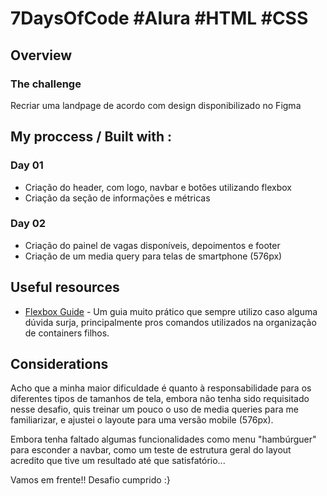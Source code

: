 # 7DaysOfCode #Alura #HTML #CSS


## Overview

### The challenge

Recriar uma landpage de acordo com design disponibilizado no Figma


## My proccess / Built with :

### Day 01

- Criação do header, com logo, navbar e botões utilizando flexbox
- Criação da seção de informações e métricas

### Day 02

- Criação do painel de vagas disponíveis, depoimentos e footer
- Criação de um media query para telas de smartphone (576px)


## Useful resources

- [Flexbox Guide](https://css-tricks.com/snippets/css/a-guide-to-flexbox/) - Um guia muito prático que sempre utilizo caso alguma dúvida surja, principalmente pros comandos utilizados na organização de containers filhos.


## Considerations

Acho que a minha maior dificuldade é quanto à responsabilidade para os diferentes tipos de tamanhos de tela, embora não tenha sido requisitado nesse desafio, quis treinar um pouco o  uso de media queries para me familiarizar, e ajustei o layoute para uma versão mobile (576px).

Embora tenha faltado algumas funcionalidades como menu "hambúrguer" para esconder a navbar, como um teste de estrutura geral do layout acredito que tive um resultado até que satisfatório...

Vamos em frente!! Desafio cumprido :}